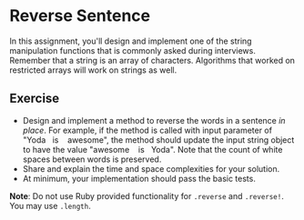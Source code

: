 # Reverse Sentence
In this assignment, you'll design and implement one of the string manipulation functions that is commonly asked during interviews.
Remember that a string is an array of characters. Algorithms that worked on restricted arrays will work on strings as well.

## Exercise
* Design and implement a method to reverse the words in a sentence *in place*. For example, if the method is called with input parameter of "Yoda&nbsp;&nbsp;&nbsp;is&nbsp;&nbsp;&nbsp;&nbsp;awesome", the method should update the input string object to have the value "awesome&nbsp;&nbsp;&nbsp;&nbsp;is&nbsp;&nbsp;&nbsp;Yoda". Note that the count of white spaces between words is preserved.
* Share and explain the time and space complexities for your solution.
* At minimum, your implementation should pass the basic tests.

**Note**: Do not use Ruby provided functionality for `.reverse` and `.reverse!`. You may use `.length`.
